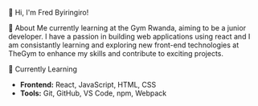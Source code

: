 👋 Hi, I'm Fred Byiringiro!

🚀 About Me
currently learning at the Gym Rwanda, aiming to be a junior developer. I have a passion in building web applications using react and I am consistantly learning and exploring new front-end technologies at TheGym to enhance my skills and contribute to exciting projects.

🌱 Currently Learning
- **Frontend:** React, JavaScript, HTML, CSS
- **Tools:** Git, GitHub, VS Code, npm, Webpack
